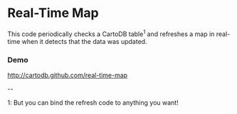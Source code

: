 Real-Time Map
=================

This code periodically checks a CartoDB table<sup>1</sup> and refreshes a map in real-time when it detects that the data was updated.

### Demo

http://cartodb.github.com/real-time-map

--

1: But you can bind the refresh code to anything you want!